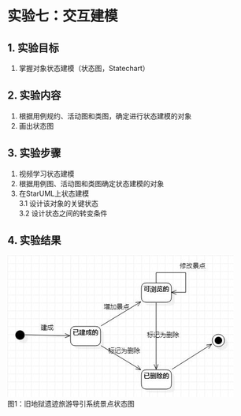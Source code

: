 # 实验七：交互建模

## 1. 实验目标

1. 掌握对象状态建模（状态图，Statechart）  

## 2. 实验内容

1. 根据用例规约、活动图和类图，确定进行状态建模的对象  
2. 画出状态图  

## 3. 实验步骤

1. 视频学习状态建模  
2. 根据用例图、活动图和类图确定状态建模的对象  
3. 在StarUML上状态建模   
    3.1 设计该对象的关键状态  
    3.2 设计状态之间的转变条件  
    
## 4. 实验结果

![增加景点信息顺序图](./Lab7_StatechartDiagram_Scenery.jpg)   
图1：旧地狱遗迹旅游导引系统景点状态图  
